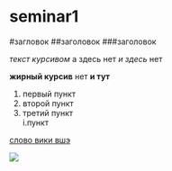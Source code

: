 # seminar1
#загловок
##заголовок
###заголовок

*текст курсивом* а здесь нет
_и здесь_ нет

**жирный курсив** нет
__и тут__

1. первый пункт
2. второй пункт
3. третий пункт  
    i.пункт  
    
[слово вики вшэ](http://wiki.cs.hse.ru/%D0%97%D0%B0%D0%B3%D0%BB%D0%B0%D0%B2%D0%BD%D0%B0%D1%8F_%D1%81%D1%82%D1%80%D0%B0%D0%BD%D0%B8%D1%86%D0%B0 "там написано о факультете")

![](https://fs00.infourok.ru/images/doc/237/136956/10/hello_html_7e6bf96.jpg)

